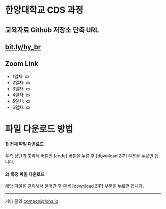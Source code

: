 # 한양대학교 CDS 과정

## 교육자료 Github 저장소 단축 URL
## [bit.ly/hy_br](https://bit.ly/hy_br)

## Zoom Link
* 1일차: xx
* 2일차: xx
* 3일차: xx
* 4일차: xx
* 5일차: xx
* 6일차: xx



# 파일 다운로드 방법

#### 1) 전체 파일 다운로드 
우측 상단의 초록색 버튼인 [code] 버튼을 누른 후 [download ZIP] 부분을 누르면 됩니다.

#### 2) 특정 파일 다운로드
해당 파일을 클릭해서 들어간 후 흰색 [download ZIP] 부분을 누르면 됩니다.


--------------
기타 문의
contact@rloha.io
